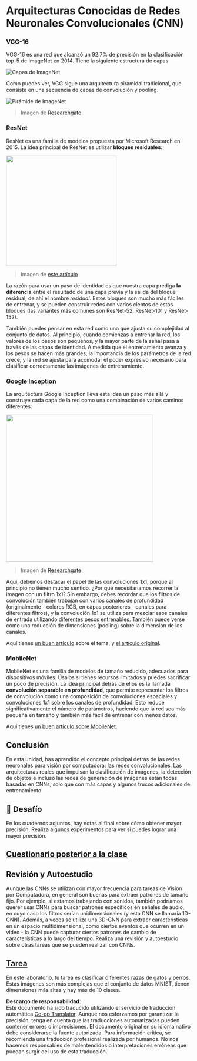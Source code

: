 <!--
CO_OP_TRANSLATOR_METADATA:
{
  "original_hash": "2f7b97b375358cb51a1e098df306bf73",
  "translation_date": "2025-08-24T09:18:04+00:00",
  "source_file": "lessons/4-ComputerVision/07-ConvNets/CNN_Architectures.md",
  "language_code": "es"
}
-->
# Arquitecturas Conocidas de Redes Neuronales Convolucionales (CNN)

### VGG-16

VGG-16 es una red que alcanzó un 92.7% de precisión en la clasificación top-5 de ImageNet en 2014. Tiene la siguiente estructura de capas:

![Capas de ImageNet](../../../../../lessons/4-ComputerVision/07-ConvNets/images/vgg-16-arch1.jpg)

Como puedes ver, VGG sigue una arquitectura piramidal tradicional, que consiste en una secuencia de capas de convolución y pooling.

![Pirámide de ImageNet](../../../../../lessons/4-ComputerVision/07-ConvNets/images/vgg-16-arch.jpg)

> Imagen de [Researchgate](https://www.researchgate.net/figure/Vgg16-model-structure-To-get-the-VGG-NIN-model-we-replace-the-2-nd-4-th-6-th-7-th_fig2_335194493)

### ResNet

ResNet es una familia de modelos propuesta por Microsoft Research en 2015. La idea principal de ResNet es utilizar **bloques residuales**:

<img src="images/resnet-block.png" width="300"/>

> Imagen de [este artículo](https://arxiv.org/pdf/1512.03385.pdf)

La razón para usar un paso de identidad es que nuestra capa prediga **la diferencia** entre el resultado de una capa previa y la salida del bloque residual, de ahí el nombre *residual*. Estos bloques son mucho más fáciles de entrenar, y se pueden construir redes con varios cientos de estos bloques (las variantes más comunes son ResNet-52, ResNet-101 y ResNet-152).

También puedes pensar en esta red como una que ajusta su complejidad al conjunto de datos. Al principio, cuando comienzas a entrenar la red, los valores de los pesos son pequeños, y la mayor parte de la señal pasa a través de las capas de identidad. A medida que el entrenamiento avanza y los pesos se hacen más grandes, la importancia de los parámetros de la red crece, y la red se ajusta para acomodar el poder expresivo necesario para clasificar correctamente las imágenes de entrenamiento.

### Google Inception

La arquitectura Google Inception lleva esta idea un paso más allá y construye cada capa de la red como una combinación de varios caminos diferentes:

<img src="images/inception.png" width="400"/>

> Imagen de [Researchgate](https://www.researchgate.net/figure/Inception-module-with-dimension-reductions-left-and-schema-for-Inception-ResNet-v1_fig2_355547454)

Aquí, debemos destacar el papel de las convoluciones 1x1, porque al principio no tienen mucho sentido. ¿Por qué necesitaríamos recorrer la imagen con un filtro 1x1? Sin embargo, debes recordar que los filtros de convolución también trabajan con varios canales de profundidad (originalmente - colores RGB, en capas posteriores - canales para diferentes filtros), y la convolución 1x1 se utiliza para mezclar esos canales de entrada utilizando diferentes pesos entrenables. También puede verse como una reducción de dimensiones (pooling) sobre la dimensión de los canales.

Aquí tienes [un buen artículo](https://medium.com/analytics-vidhya/talented-mr-1x1-comprehensive-look-at-1x1-convolution-in-deep-learning-f6b355825578) sobre el tema, y [el artículo original](https://arxiv.org/pdf/1312.4400.pdf).

### MobileNet

MobileNet es una familia de modelos de tamaño reducido, adecuados para dispositivos móviles. Úsalos si tienes recursos limitados y puedes sacrificar un poco de precisión. La idea principal detrás de ellos es la llamada **convolución separable en profundidad**, que permite representar los filtros de convolución como una composición de convoluciones espaciales y convoluciones 1x1 sobre los canales de profundidad. Esto reduce significativamente el número de parámetros, haciendo que la red sea más pequeña en tamaño y también más fácil de entrenar con menos datos.

Aquí tienes [un buen artículo sobre MobileNet](https://medium.com/analytics-vidhya/image-classification-with-mobilenet-cc6fbb2cd470).

## Conclusión

En esta unidad, has aprendido el concepto principal detrás de las redes neuronales para visión por computadora: las redes convolucionales. Las arquitecturas reales que impulsan la clasificación de imágenes, la detección de objetos e incluso las redes de generación de imágenes están todas basadas en CNNs, solo que con más capas y algunos trucos adicionales de entrenamiento.

## 🚀 Desafío

En los cuadernos adjuntos, hay notas al final sobre cómo obtener mayor precisión. Realiza algunos experimentos para ver si puedes lograr una mayor precisión.

## [Cuestionario posterior a la clase](https://red-field-0a6ddfd03.1.azurestaticapps.net/quiz/207)

## Revisión y Autoestudio

Aunque las CNNs se utilizan con mayor frecuencia para tareas de Visión por Computadora, en general son buenas para extraer patrones de tamaño fijo. Por ejemplo, si estamos trabajando con sonidos, también podríamos querer usar CNNs para buscar patrones específicos en señales de audio, en cuyo caso los filtros serían unidimensionales (y esta CNN se llamaría 1D-CNN). Además, a veces se utiliza una 3D-CNN para extraer características en un espacio multidimensional, como ciertos eventos que ocurren en un video - la CNN puede capturar ciertos patrones de cambio de características a lo largo del tiempo. Realiza una revisión y autoestudio sobre otras tareas que se pueden realizar con CNNs.

## [Tarea](lab/README.md)

En este laboratorio, tu tarea es clasificar diferentes razas de gatos y perros. Estas imágenes son más complejas que el conjunto de datos MNIST, tienen dimensiones más altas y hay más de 10 clases.

**Descargo de responsabilidad**:  
Este documento ha sido traducido utilizando el servicio de traducción automática [Co-op Translator](https://github.com/Azure/co-op-translator). Aunque nos esforzamos por garantizar la precisión, tenga en cuenta que las traducciones automatizadas pueden contener errores o imprecisiones. El documento original en su idioma nativo debe considerarse la fuente autorizada. Para información crítica, se recomienda una traducción profesional realizada por humanos. No nos hacemos responsables de malentendidos o interpretaciones erróneas que puedan surgir del uso de esta traducción.
